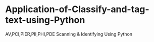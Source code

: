 # Application-of-Classify-and-tag-text-using-Python
AV,PCI,PIER,PII,PHI,PDE Scanning &amp; Identifying Using Python
